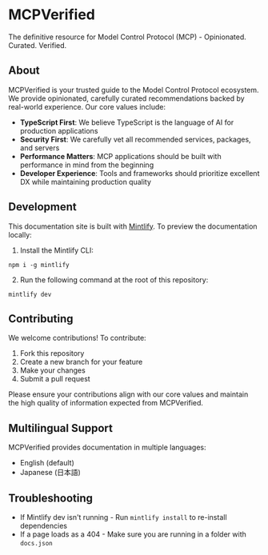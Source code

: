 # MCPVerified

The definitive resource for Model Control Protocol (MCP) - Opinionated. Curated. Verified.

## About

MCPVerified is your trusted guide to the Model Control Protocol ecosystem. We provide opinionated, carefully curated recommendations backed by real-world experience. Our core values include:

- **TypeScript First**: We believe TypeScript is the language of AI for production applications
- **Security First**: We carefully vet all recommended services, packages, and servers
- **Performance Matters**: MCP applications should be built with performance in mind from the beginning
- **Developer Experience**: Tools and frameworks should prioritize excellent DX while maintaining production quality

## Development

This documentation site is built with [Mintlify](https://www.npmjs.com/package/mintlify). To preview the documentation locally:

1. Install the Mintlify CLI:
```
npm i -g mintlify
```

2. Run the following command at the root of this repository:
```
mintlify dev
```

## Contributing

We welcome contributions! To contribute:

1. Fork this repository
2. Create a new branch for your feature
3. Make your changes
4. Submit a pull request

Please ensure your contributions align with our core values and maintain the high quality of information expected from MCPVerified.

## Multilingual Support

MCPVerified provides documentation in multiple languages:
- English (default)
- Japanese (日本語)

## Troubleshooting

- If Mintlify dev isn't running - Run `mintlify install` to re-install dependencies
- If a page loads as a 404 - Make sure you are running in a folder with `docs.json`
